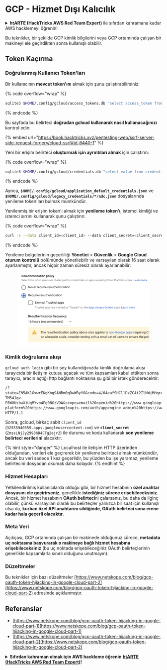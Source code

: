 # GCP - Hizmet Dışı Kalıcılık

<details>

<summary><strong>htARTE (HackTricks AWS Red Team Expert)</strong> ile sıfırdan kahramana kadar AWS hacklemeyi öğrenin!</summary>

HackTricks'i desteklemenin diğer yolları:

- Şirketinizin **HackTricks'te reklamını görmek** veya **HackTricks'i PDF olarak indirmek** istiyorsanız [**ABONELİK PLANLARI**](https://github.com/sponsors/carlospolop)'na göz atın!
- [**Resmi PEASS & HackTricks ürünlerini**](https://peass.creator-spring.com) edinin
- [**The PEASS Family**](https://opensea.io/collection/the-peass-family)'i keşfedin, özel [**NFT'lerimiz**](https://opensea.io/collection/the-peass-family) koleksiyonumuz
- 💬 [**Discord grubuna**](https://discord.gg/hRep4RUj7f) veya [**telegram grubuna**](https://t.me/peass) **katılın** veya bizi **Twitter** 🐦 [**@hacktricks\_live**](https://twitter.com/hacktricks\_live)'da **takip edin**.
- **Hacking püf noktalarınızı paylaşarak PR göndererek** [**HackTricks**](https://github.com/carlospolop/hacktricks) ve [**HackTricks Cloud**](https://github.com/carlospolop/hacktricks-cloud) github depolarına katkıda bulunun.

</details>

Bu teknikler, bir şekilde GCP kimlik bilgilerini veya GCP ortamında çalışan bir makineyi ele geçirdikten sonra kullanışlı olabilir.

## Token Kaçırma

### Doğrulanmış Kullanıcı Token'ları

Bir kullanıcının **mevcut token'ını** almak için şunu çalıştırabilirsiniz:

{% code overflow="wrap" %}
```bash
sqlite3 $HOME/.config/gcloud/access_tokens.db "select access_token from access_tokens where account_id='<email>';"
```
{% endcode %}

Bu sayfada bu belirteci **doğrudan gcloud kullanarak nasıl kullanacağınızı** kontrol edin:

{% embed url="https://book.hacktricks.xyz/pentesting-web/ssrf-server-side-request-forgery/cloud-ssrf#id-6440-1" %}

Yeni bir erişim belirteci **oluşturmak için ayrıntıları almak** için çalıştırın:

{% code overflow="wrap" %}
```bash
sqlite3 $HOME/.config/gcloud/credentials.db "select value from credentials where account_id='<email>';"
```
{% endcode %}

Ayrıca, **`$HOME/.config/gcloud/application_default_credentials.json`** ve **`$HOME/.config/gcloud/legacy_credentials/*/adc.json`** dosyalarında yenileme token'ları bulmak mümkündür.

Yenilenmiş bir erişim token'ı almak için **yenileme token'ı**, istemci kimliği ve istemci sırrını kullanarak şunu çalıştırın:

{% code overflow="wrap" %}
```bash
curl -s --data client_id=<client_id> --data client_secret=<client_secret> --data grant_type=refresh_token --data refresh_token=<refresh_token> --data scope="https://www.googleapis.com/auth/cloud-platform https://www.googleapis.com/auth/accounts.reauth" https://www.googleapis.com/oauth2/v4/token
```
{% endcode %}

Yenileme belgelerinin geçerliliği **Yönetici** > **Güvenlik** > **Google Cloud oturum kontrolü** bölümünde yönetilebilir ve varsayılan olarak 16 saat olarak ayarlanmıştır, ancak hiçbir zaman süresiz olarak ayarlanabilir:

<figure><img src="../../../.gitbook/assets/image (2) (1).png" alt=""><figcaption></figcaption></figure>

### Kimlik doğrulama akışı

`gcloud auth login` gibi bir şey kullandığınızda kimlik doğrulama akışı tarayıcıda bir iletişim kutusu açacak ve tüm kapsamları kabul ettikten sonra tarayıcı, aracın açtığı http bağlantı noktasına şu gibi bir istek gönderecektir:
```
/?state=EN5AK1GxwrEKgKog9ANBm0qDwWByYO&code=4/0AeaYSHCllDzZCAt2IlNWjMHqr4XKOuNuhOL-TM541gv-F6WOUsbwXiUgMYvo4Fg0NGzV9A&scope=email%20openid%20https://www.googleapis.com/auth/userinfo.email%20https://www.googleapis.com/auth/cloud-platform%20https://www.googleapis.com/auth/appengine.admin%20https://www.googleapis.com/auth/sqlservice.login%20https://www.googleapis.com/auth/compute%20https://www.googleapis.com/auth/accounts.reauth&authuser=0&prompt=consent HTTP/1.1
```
Sonra, gcloud, birkaç sabit `client_id` (`32555940559.apps.googleusercontent.com`) ve **`client_secret`** (`ZmssLNjJy2998hD4CTg2ejr2`) ile durumu ve kodu kullanarak **son yenileme belirteci verilerini** alacaktır.

{% hint style="danger" %}
Localhost ile iletişim HTTP üzerinden olduğundan, verileri ele geçirerek bir yenileme belirteci almak mümkündür, ancak bu veri sadece 1 kez geçerlidir, bu yüzden bu işe yaramaz, yenileme belirtecini dosyadan okumak daha kolaydır.
{% endhint %}

### Hizmet Hesapları

Yetkilendirilmiş kullanıcılarda olduğu gibi, bir hizmet hesabının **özel anahtar dosyasını ele geçirirseniz**, genellikle **istediğiniz sürece erişebileceksiniz**.\
Ancak, bir hizmet hesabının **OAuth belirteci**ni çalarsanız, bu daha da ilginç olabilir, çünkü varsayılan olarak bu belirteçler yalnızca bir saat için kullanışlı olsa da, **kurban özel API anahtarını sildiğinde, OAuth belirteci sona erene kadar hala geçerli olacaktır**.

### Meta Veri

Açıkçası, GCP ortamında çalışan bir makinede olduğunuz sürece, **metadata uç noktasına başvurarak o makineye bağlı hizmet hesabına erişebileceksiniz** (bu uç noktada erişebileceğiniz OAuth belirteçlerinin genellikle kapsamlarla sınırlı olduğunu unutmayın).

### Düzeltmeler

Bu teknikler için bazı düzeltmeler [https://www.netskope.com/blog/gcp-oauth-token-hijacking-in-google-cloud-part-2](https://www.netskope.com/blog/gcp-oauth-token-hijacking-in-google-cloud-part-2) adresinde açıklanmıştır.

## Referanslar

* [https://www.netskope.com/blog/gcp-oauth-token-hijacking-in-google-cloud-part-1](https://www.netskope.com/blog/gcp-oauth-token-hijacking-in-google-cloud-part-1)
* [https://www.netskope.com/blog/gcp-oauth-token-hijacking-in-google-cloud-part-2](https://www.netskope.com/blog/gcp-oauth-token-hijacking-in-google-cloud-part-2)

<details>

<summary><strong>Sıfırdan kahraman olmak için AWS hackleme öğrenin</strong> <a href="https://training.hacktricks.xyz/courses/arte"><strong>htARTE (HackTricks AWS Red Team Expert)</strong></a><strong>!</strong></summary>

HackTricks'i desteklemenin diğer yolları:

* **Şirketinizi HackTricks'te reklamını görmek istiyorsanız** veya **HackTricks'i PDF olarak indirmek istiyorsanız** [**ABONELİK PLANLARI**](https://github.com/sponsors/carlospolop)'na göz atın!
* [**Resmi PEASS & HackTricks ürünlerini alın**](https://peass.creator-spring.com)
* [**The PEASS Family'yi**](https://opensea.io/collection/the-peass-family) keşfedin, özel [**NFT'lerimiz**](https://opensea.io/collection/the-peass-family) koleksiyonumuz
* **💬 [**Discord grubuna**](https://discord.gg/hRep4RUj7f) veya [**telegram grubuna**](https://t.me/peass) katılın veya bizi **Twitter** 🐦 [**@hacktricks\_live**](https://twitter.com/hacktricks\_live)**'da takip edin.**
* **Hacking püf noktalarınızı paylaşarak PR göndererek** [**HackTricks**](https://github.com/carlospolop/hacktricks) ve [**HackTricks Cloud**](https://github.com/carlospolop/hacktricks-cloud) github depolarına katkıda bulunun.

</details>
